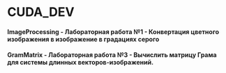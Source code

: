 # CUDA_DEV
#### ImageProcessing - Лабораторная работа №1 - Конвертация цветного изображения в изображение в градациях серого
#### GramMatrix - Лабораторная работа №3 - Вычислить матрицу Грама для системы длинных векторов-изображений.
